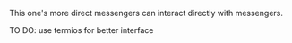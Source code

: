 This one's more direct messengers can interact directly with messengers.

TO DO:
	use termios for better interface
